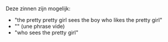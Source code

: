 
Deze zinnen zijn mogelijk:

* "the pretty pretty girl sees the boy who likes the pretty girl"
* "" (une phrase vide)
* "who sees the pretty girl"
